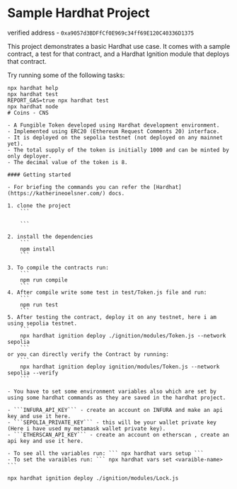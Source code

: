 # Sample Hardhat Project

verified address - ``` 0xa9057d3BDFfCf0E969c34ff69E120C40336D1375 ```

This project demonstrates a basic Hardhat use case. It comes with a sample contract, a test for that contract, and a Hardhat Ignition module that deploys that contract.

Try running some of the following tasks:

```shell
npx hardhat help
npx hardhat test
REPORT_GAS=true npx hardhat test
npx hardhat node
# Coins - CNS 

- A Fungible Token developed using Hardhat development environment. 
- Implemented using ERC20 (Ethereum Request Comments 20) interface.
- It is deployed on the sepolia testnet (not deployed on any mainnet yet).
- The total supply of the token is initially 1000 and can be minted by only deployer.
- The decimal value of the token is 8.

#### Getting started

- For briefing the commands you can refer the [Hardhat](https://katherineoelsner.com/) docs.

1. clone the project 
    ```  
    
    ```
    
2. install the dependencies
    ```
    npm install
    ```

3. To compile the contracts run: 
    ```
    npm run compile
    ```
4. After compile write some test in test/Token.js file and run:
    ```
    npm run test
    ```
5. After testing the contract, deploy it on any testnet, here i am using sepolia testnet.
    ```
    npx hardhat ignition deploy ./ignition/modules/Token.js --network sepolia
    ```
or you can directly verify the Contract by running:
    ```
    npx hardhat ignition deploy ignition/modules/Token.js --network sepolia --verify
    ```

- You have to set some environment variables also which are set by using some hardhat commands as they are saved in the hardhat project.

- ```INFURA_API_KEY``` - create an account on INFURA and make an api key and use it here.
- ```SEPOLIA_PRIVATE_KEY``` - this will be your wallet private key (Here i have used my metamask wallet private key).
- ```ETHERSCAN_API_KEY``` - create an account on etherscan , create an api key and use it here.

- To see all the variables run: ``` npx hardhat vars setup ```
- To set the varaibles run: ``` npx hardhat vars set <varaible-name> ``` 

npx hardhat ignition deploy ./ignition/modules/Lock.js
```
